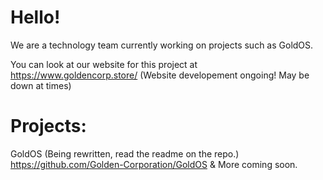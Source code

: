 # Hello!
We are a technology team currently working on projects such as GoldOS.

You can look at our website for this project at https://www.goldencorp.store/
(Website developement ongoing! May be down at times)

# Projects:
GoldOS (Being rewritten, read the readme on the repo.)
https://github.com/Golden-Corporation/GoldOS
& More coming soon.
